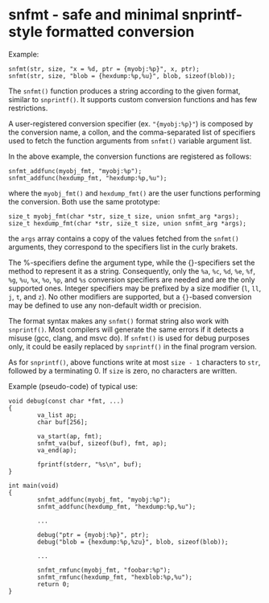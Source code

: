 # snfmt - safe and minimal snprintf-style formatted conversion

Example:

    snfmt(str, size, "x = %d, ptr = {myobj:%p}", x, ptr);
    snfmt(str, size, "blob = {hexdump:%p,%u}", blob, sizeof(blob));

The `snfmt()` function produces a string according to the given format,
similar to `snprintf()`. It supports custom conversion functions and
has few restrictions.

A user-registered conversion specifier (ex. `"{myobj:%p}"`) is composed
by the conversion name, a collon, and the comma-separated list of
specifiers used to fetch the function arguments from `snfmt()` variable
argument list.

In the above example, the conversion functions are registered as
follows:

    snfmt_addfunc(myobj_fmt, "myobj:%p");
    snfmt_addfunc(hexdump_fmt, "hexdump:%p,%u");

where the `myobj_fmt()` and `hexdump_fmt()` are the user functions
performing the conversion. Both use the same prototype:

    size_t myobj_fmt(char *str, size_t size, union snfmt_arg *args);
    size_t hexdump_fmt(char *str, size_t size, union snfmt_arg *args);

the `args` array contains a copy of the values fetched from the `snfmt()`
arguments, they correspond to the specifiers list in the curly brakets.

The %-specifiers define the argument type, while the {}-specifiers
set the method to represent it as a string. Consequently, only
the `%a`, `%c`, `%d`, `%e`, `%f`, `%g`, `%u`, `%x`, `%o`, `%p`, and `%s`
conversion specifiers are needed and are the only supported ones.
Integer specifiers may be prefixed by a size modifier (`l`, `ll`, `j`, `t`,
and `z`). No other modifiers are supported, but a `{}`-based conversion
may be defined to use any non-default width or precision. 

The format syntax makes any `snfmt()` format string also work
with `snprintf()`.  Most compilers will generate the same errors if it
detects a misuse (gcc, clang, and msvc do). If `snfmt()` is used for
debug purposes only, it could be easily replaced by `snprintf()` in
the final program version.

As for `snprintf()`, above functions write at most `size - 1` characters
to `str`, followed by a terminating 0. If `size` is zero, no
characters are written.

Example (pseudo-code) of typical use:

    void debug(const char *fmt, ...)
    {
            va_list ap;
            char buf[256];

            va_start(ap, fmt);
            snfmt_va(buf, sizeof(buf), fmt, ap);
            va_end(ap);

            fprintf(stderr, "%s\n", buf);
    }

    int main(void)
    {
            snfmt_addfunc(myobj_fmt, "myobj:%p");
            snfmt_addfunc(hexdump_fmt, "hexdump:%p,%u");

            ...

            debug("ptr = {myobj:%p}", ptr);
            debug("blob = {hexdump:%p,%zu}", blob, sizeof(blob));

            ...

            snfmt_rmfunc(myobj_fmt, "foobar:%p");
            snfmt_rmfunc(hexdump_fmt, "hexblob:%p,%u");
            return 0;
    }
